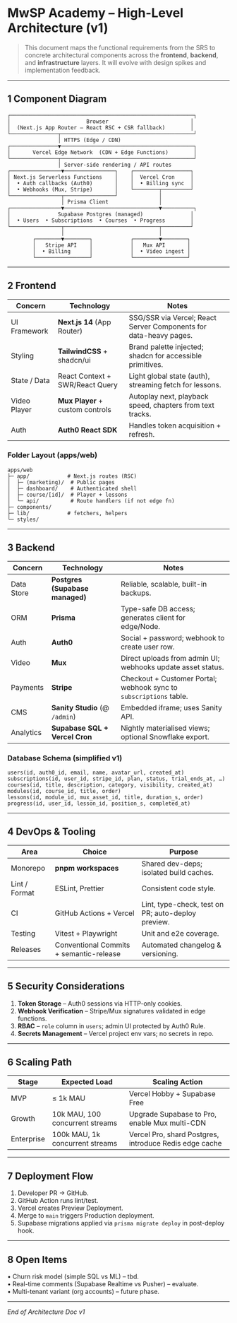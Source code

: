 # MwSP Academy – High-Level Architecture (v1)

> This document maps the functional requirements from the SRS to concrete architectural components across the **frontend**, **backend**, and **infrastructure** layers. It will evolve with design spikes and implementation feedback.

---

## 1  Component Diagram
```
┌──────────────────────────────────────────────────────────┐
│                        Browser                          │
│  (Next.js App Router – React RSC + CSR fallback)        │
└───────────────┬──────────────────────────────────────────┘
                │ HTTPS (Edge / CDN)
┌───────────────▼──────────────────────────────────────────┐
│       Vercel Edge Network  (CDN + Edge Functions)        │
└───────────────┬──────────────────────────────────────────┘
                │ Server-side rendering / API routes
┌────────────────▼────────────────┐    ┌──────────────────┐
│ Next.js Serverless Functions    │    │  Vercel Cron     │
│  • Auth callbacks (Auth0)       │    │  • Billing sync  │
│  • Webhooks (Mux, Stripe)       │    └────────┬─────────┘
└────────────────┬────────────────┘             │
                 │ Prisma Client                │
┌────────────────▼──────────────────────────────▼──────────┐
│               Supabase Postgres (managed)               │
│  • Users  • Subscriptions  • Courses  • Progress        │
└────────────────┬──────────────────────────────┬─────────┘
                 │                              │
        ┌────────▼────────┐            ┌────────▼────────┐
        │   Stripe API    │            │   Mux API       │
        │  • Billing      │            │  • Video ingest │
        └─────────────────┘            └─────────────────┘
```

---

## 2  Frontend
| Concern | Technology | Notes |
|---------|------------|-------|
| UI Framework | **Next.js 14** (App Router) | SSG/SSR via Vercel; React Server Components for data-heavy pages. |
| Styling | **TailwindCSS** + shadcn/ui | Brand palette injected; shadcn for accessible primitives. |
| State / Data | React Context + SWR/React Query | Light global state (auth), streaming fetch for lessons. |
| Video Player | **Mux Player** + custom controls | Autoplay next, playback speed, chapters from text tracks. |
| Auth | **Auth0 React SDK** | Handles token acquisition + refresh.

### Folder Layout (apps/web)
```
apps/web
├─ app/            # Next.js routes (RSC)
│  ├─ (marketing)/  # Public pages
│  ├─ dashboard/    # Authenticated shell
│  ├─ course/[id]/  # Player + lessons
│  └─ api/          # Route handlers (if not edge fn)
├─ components/
├─ lib/            # fetchers, helpers
└─ styles/
```

---

## 3  Backend
| Concern | Technology | Notes |
|---------|------------|-------|
| Data Store | **Postgres (Supabase managed)** | Reliable, scalable, built-in backups. |
| ORM | **Prisma** | Type-safe DB access; generates client for edge/Node. |
| Auth | **Auth0** | Social + password; webhook to create user row. |
| Video | **Mux** | Direct uploads from admin UI; webhooks update asset status. |
| Payments | **Stripe** | Checkout + Customer Portal; webhook sync to `subscriptions` table. |
| CMS | **Sanity Studio** (@ `/admin`) | Embedded iframe; uses Sanity API. |
| Analytics | **Supabase SQL + Vercel Cron** | Nightly materialised views; optional Snowflake export.

### Database Schema (simplified v1)
```
users(id, auth0_id, email, name, avatar_url, created_at)
subscriptions(id, user_id, stripe_id, plan, status, trial_ends_at, …)
courses(id, title, description, category, visibility, created_at)
modules(id, course_id, title, order)
lessons(id, module_id, mux_asset_id, title, duration_s, order)
progress(id, user_id, lesson_id, position_s, completed_at)
```

---

## 4  DevOps & Tooling
| Area | Choice | Purpose |
|------|--------|---------|
| Monorepo | **pnpm workspaces** | Shared dev-deps; isolated build caches. |
| Lint / Format | ESLint, Prettier | Consistent code style. |
| CI | GitHub Actions + Vercel | Lint, type-check, test on PR; auto-deploy preview. |
| Testing | Vitest + Playwright | Unit and e2e coverage. |
| Releases | Conventional Commits + semantic-release | Automated changelog & versioning. |

---

## 5  Security Considerations
1. **Token Storage** – Auth0 sessions via HTTP-only cookies.  
2. **Webhook Verification** – Stripe/Mux signatures validated in edge functions.  
3. **RBAC** – `role` column in `users`; admin UI protected by Auth0 Rule.  
4. **Secrets Management** – Vercel project env vars; no secrets in repo.

---

## 6  Scaling Path
| Stage | Expected Load | Scaling Action |
|-------|---------------|----------------|
| MVP | ≤ 1k MAU | Vercel Hobby + Supabase Free |
| Growth | 10k MAU, 100 concurrent streams | Upgrade Supabase to Pro, enable Mux multi-CDN |
| Enterprise | 100k MAU, 1k concurrent streams | Vercel Pro, shard Postgres, introduce Redis edge cache |

---

## 7  Deployment Flow
1. Developer PR → GitHub.  
2. GitHub Action runs lint/test.  
3. Vercel creates Preview Deployment.  
4. Merge to `main` triggers Production deployment.  
5. Supabase migrations applied via `prisma migrate deploy` in post-deploy hook.

---

## 8  Open Items
• Churn risk model (simple SQL vs ML) – tbd.  
• Real-time comments (Supabase Realtime vs Pusher) – evaluate.  
• Multi-tenant variant (org accounts) – future phase.

---

_End of Architecture Doc v1_
